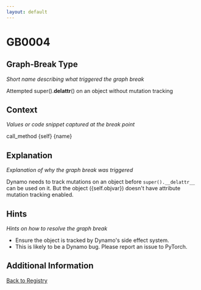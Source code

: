 ```yaml
---
layout: default
---
```

# GB0004

## Graph-Break Type
*Short name describing what triggered the graph break*

Attempted super().__delattr__() on an object without mutation tracking

## Context
*Values or code snippet captured at the break point*

call_method {self} {name}

## Explanation
*Explanation of why the graph break was triggered*

Dynamo needs to track mutations on an object before `super().__delattr__` can be used on it. But the object ({self.objvar}) doesn't have attribute mutation tracking enabled.

## Hints
*Hints on how to resolve the graph break*

- Ensure the object is tracked by Dynamo's side effect system.
- This is likely to be a Dynamo bug. Please report an issue to PyTorch.


## Additional Information

<!-- ADDITIONAL INFORMATION START - Add custom information below this line -->

<!-- ADDITIONAL INFORMATION END -->

[Back to Registry](../index.html)
